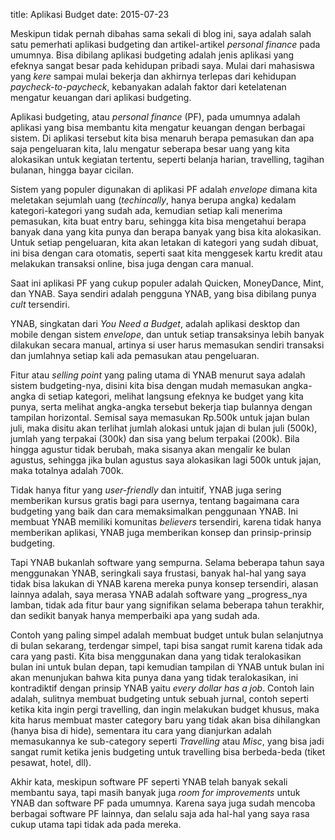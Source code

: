 title: Aplikasi Budget
date: 2015-07-23

Meskipun tidak pernah dibahas sama sekali di blog ini, saya adalah salah satu pemerhati aplikasi budgeting dan artikel-artikel _personal finance_ pada umumnya. Bisa dibilang aplikasi budgeting adalah jenis aplikasi yang efeknya sangat besar pada kehidupan pribadi saya. Mulai dari mahasiswa yang _kere_ sampai mulai bekerja dan akhirnya terlepas dari kehidupan _paycheck-to-paycheck_, kebanyakan adalah faktor dari ketelatenan mengatur keuangan dari aplikasi budgeting.

Aplikasi budgeting, atau _personal finance_ (PF), pada umumnya adalah aplikasi yang bisa membantu kita mengatur keuangan dengan berbagai sistem. Di aplikasi tersebut kita bisa menaruh berapa pemasukan dan apa saja pengeluaran kita, lalu mengatur seberapa besar uang yang kita alokasikan untuk kegiatan tertentu, seperti belanja harian, travelling, tagihan bulanan, hingga bayar cicilan.

Sistem yang populer digunakan di aplikasi PF adalah _envelope_ dimana kita meletakan sejumlah uang (_techincally_, hanya berupa angka) kedalam kategori-kategori yang sudah ada, kemudian setiap kali menerima pemasukan, kita buat entry baru, sehingga kita bisa mengetahui berapa banyak dana yang kita punya dan berapa banyak yang bisa kita alokasikan. Untuk setiap pengeluaran, kita akan letakan di kategori yang sudah dibuat, ini bisa dengan cara otomatis, seperti saat kita menggesek kartu kredit atau melakukan transaksi online, bisa juga dengan cara manual.

Saat ini aplikasi PF yang cukup populer adalah Quicken, MoneyDance, Mint, dan YNAB. Saya sendiri adalah pengguna YNAB, yang bisa dibilang punya _cult_ tersendiri.

YNAB, singkatan dari _You Need a Budget_, adalah aplikasi desktop dan mobile dengan sistem _envelope_, dan untuk setiap transaksinya lebih banyak dilakukan secara manual, artinya si user harus memasukan sendiri transaksi dan jumlahnya setiap kali ada pemasukan atau pengeluaran.

Fitur atau _selling point_ yang paling utama di YNAB menurut saya adalah sistem budgeting-nya, disini kita bisa dengan mudah memasukan angka-angka di setiap kategori, melihat langsung efeknya ke budget yang kita punya, serta melihat angka-angka tersebut bekerja tiap bulannya dengan tampilan horizontal. Semisal saya memasukan Rp.500k untuk jajan bulan juli, maka disitu akan terlihat jumlah alokasi untuk jajan di bulan juli (500k), jumlah yang terpakai (300k) dan sisa yang belum terpakai (200k). Bila hingga agustur tidak berubah, maka sisanya akan mengalir ke bulan agustus, sehingga jika bulan agustus saya alokasikan lagi 500k untuk jajan, maka totalnya adalah 700k.

Tidak hanya fitur yang _user-friendly_ dan intuitif, YNAB juga sering memberikan kursus gratis bagi para usernya, tentang bagaimana cara budgeting yang baik dan cara memaksimalkan penggunaan YNAB. Ini membuat YNAB memiliki komunitas _believers_ tersendiri, karena tidak hanya memberikan aplikasi, YNAB juga memberikan konsep dan prinsip-prinsip budgeting.

Tapi YNAB bukanlah software yang sempurna. Selama beberapa tahun saya menggunakan YNAB, seringkali saya frustasi, banyak hal-hal yang saya tidak bisa lakukan di YNAB karena mereka punya konsep tersendiri, alasan lainnya adalah, saya merasa YNAB adalah software yang _progress_nya lamban, tidak ada fitur baur yang signifikan selama beberapa tahun terakhir, dan sedikit banyak hanya memperbaiki apa yang sudah ada. 

Contoh yang paling simpel adalah membuat budget untuk bulan selanjutnya di bulan sekarang, terdengar simpel, tapi bisa sangat rumit karena tidak ada cara yang pasti. Kita bisa menggunakan dana yang tidak teralokasikan bulan ini untuk bulan depan, tapi kemudian tampilan di YNAB untuk bulan ini akan menunjukan bahwa kita punya dana yang tidak teralokasikan, ini kontradiktif dengan prinsip YNAB yaitu _every dollar has a job_. Contoh lain adalah, sulitnya membuat budgeting untuk sebuah jurnal, contoh seperti ketika kita ingin pergi travelling, dan ingin melakukan budget khusus, maka kita harus membuat master category baru yang tidak akan bisa dihilangkan (hanya bisa di hide), sementara itu cara yang dianjurkan adalah memasukannya ke sub-category seperti _Travelling_ atau _Misc_, yang bisa jadi sangat rumit ketika jenis budgeting untuk travelling bisa berbeda-beda (tiket pesawat, hotel, dll).

Akhir kata, meskipun software PF seperti YNAB telah banyak sekali membantu saya, tapi masih banyak juga _room for improvements_ untuk YNAB dan software PF pada umumnya. Karena saya juga sudah mencoba berbagai software PF lainnya, dan selalu saja ada hal-hal yang saya rasa cukup utama tapi tidak ada pada mereka.